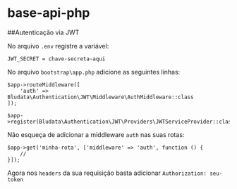 # base-api-php 

##Autenticação via JWT

No arquivo `.env` registre a variável:
```
JWT_SECRET = chave-secreta-aqui
```

No arquivo `bootstrap\app.php` adicione as seguintes linhas:
```
$app->routeMiddleware([
    'auth' => Bludata\Authentication\JWT\Middleware\AuthMiddleware::class
]);

$app->register(Bludata\Authentication\JWT\Providers\JWTServiceProvider::class);
```

Não esqueça de adicionar a middleware `auth` nas suas rotas:
```
$app->get('minha-rota', ['middleware' => 'auth', function () {
    //
}]);
```

Agora nos `headers` da sua requisição basta adicionar `Authorization: seu-token`
